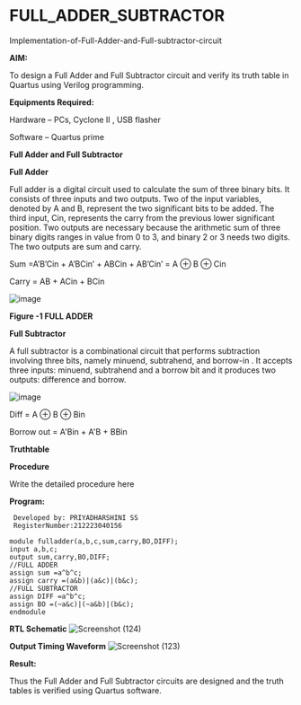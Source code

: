 # FULL_ADDER_SUBTRACTOR

Implementation-of-Full-Adder-and-Full-subtractor-circuit

**AIM:**

To design a Full Adder and Full Subtractor circuit and verify its truth table in Quartus using Verilog programming.

**Equipments Required:**

Hardware – PCs, Cyclone II , USB flasher

Software – Quartus prime

**Full Adder and Full Subtractor**

**Full Adder**

Full adder is a digital circuit used to calculate the sum of three binary bits. It consists of three inputs and two outputs. Two of the input variables, denoted by A and B, represent the two significant bits to be added. The third input, Cin, represents the carry from the previous lower significant position. Two outputs are necessary because the arithmetic sum of three binary digits ranges in value from 0 to 3, and binary 2 or 3 needs two digits. The two outputs are sum and carry.

Sum =A’B’Cin + A’BCin’ + ABCin + AB’Cin’ = A ⊕ B ⊕ Cin 

Carry = AB + ACin + BCin

![image](https://github.com/naavaneetha/FULL_ADDER_SUBTRACTOR/assets/154305477/0f30ba51-5ffb-4198-845f-18e054f675e7)

**Figure -1 FULL ADDER**

**Full Subtractor**

A full subtractor is a combinational circuit that performs subtraction involving three bits, namely minuend, subtrahend, and borrow-in . It accepts three inputs: minuend, subtrahend and a borrow bit and it produces two outputs: difference and borrow.

![image](https://github.com/naavaneetha/FULL_ADDER_SUBTRACTOR/assets/154305477/02b24f51-ab51-4304-9ad6-7b81ffc1ead5)

Diff = A ⊕ B ⊕ Bin 

Borrow out = A'Bin + A'B + BBin

**Truthtable**

**Procedure**

Write the detailed procedure here

**Program:**
```
 Developed by: PRIYADHARSHINI SS
 RegisterNumber:212223040156

module fulladder(a,b,c,sum,carry,BO,DIFF);
input a,b,c;
output sum,carry,BO,DIFF;
//FULL ADDER
assign sum =a^b^c;
assign carry =(a&b)|(a&c)|(b&c);
//FULL SUBTRACTOR
assign DIFF =a^b^c;
assign BO =(~a&c)|(~a&b)|(b&c);
endmodule
```

**RTL Schematic**
![Screenshot (124)](https://github.com/SSPriyadharshini/FULL_ADDER_SUBTRACTOR/assets/144870557/601722d0-57d1-4da4-b4c9-5440a2008254)

**Output Timing Waveform**
![Screenshot (123)](https://github.com/SSPriyadharshini/FULL_ADDER_SUBTRACTOR/assets/144870557/67168714-a311-4a43-b911-f9d9892e5179)


**Result:**

Thus the Full Adder and Full Subtractor circuits are designed and the truth tables is verified using Quartus software.



